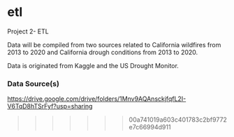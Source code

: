 # etl
Project 2- ETL


Data will be compiled from two sources related to California wildfires from 2013 to 2020 and California drough conditions from 2013 to 2020. 

Data is originated from Kaggle and the US Drought Monitor.


### Data Source(s)
https://drive.google.com/drive/folders/1Mnv9AQAnsckjfqfL2I-V6TqD8hTSrFyf?usp=sharing
>>>>>>> 00a741019a603c401783c2bf9772e7c66994d911
